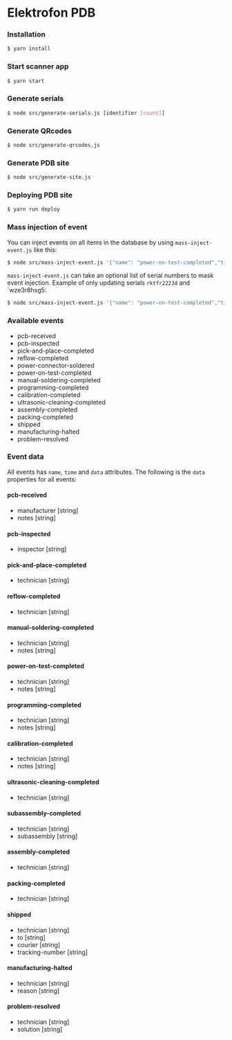 Elektrofon PDB
==============

### Installation

```bash
$ yarn install
```

### Start scanner app

```bash
$ yarn start
```

### Generate serials

```bash
$ node src/generate-serials.js [identifier [count]]
```

### Generate QRcodes

```bash
$ node src/generate-qrcodes.js
```

### Generate PDB site

```bash
$ node src/generate-site.js
```

### Deploying PDB site

```bash
$ yarn run deploy
```

### Mass injection of event
You can inject events on all items in the database by using `mass-inject-event.js` like this:

```bash
$ node src/mass-inject-event.js '{"name": "power-on-test-completed","time":"2019-05-23T20:52:00.000Z","data":{"technician":"Rune Warhuus","notes":"3.3V, 13V, 1V and 1.25V tested OK"}}'
```

`mass-inject-event.js` can take an optional list of serial numbers to mask event injection. Example of only updating serials `rktfr2223d` and `wze3r8hsg5:

```bash
$ node src/mass-inject-event.js '{"name": "power-on-test-completed","time":"2019-05-23T20:52:00.000Z","data":{"technician":"Rune Warhuus","notes":"3.3V, 13V, 1V and 1.25V tested OK"}}' rktfr2223d wze3r8hsg5
```


### Available events

- pcb-received
- pcb-inspected
- pick-and-place-completed
- reflow-completed
- power-connector-soldered
- power-on-test-completed
- manual-soldering-completed
- programming-completed
- calibration-completed
- ultrasonic-cleaning-completed
- assembly-completed
- packing-completed
- shipped
- manufacturing-halted
- problem-resolved

### Event data
All events has `name`, `time` and `data` attributes.
The following is the `data` properties for all events:

#### pcb-received
- manufacturer [string]
- notes [string]

#### pcb-inspected
- inspector [string]

#### pick-and-place-completed
- technician [string]

#### reflow-completed
- technician [string]

#### manual-soldering-completed
- technician [string]
- notes [string]

#### power-on-test-completed
- technician [string]
- notes [string]

#### programming-completed
- technician [string]
- notes [string]

#### calibration-completed
- technician [string]
- notes [string]

#### ultrasonic-cleaning-completed
- technician [string]

#### subassembly-completed
- technician [string]
- subassembly [string]

#### assembly-completed
- technician [string]

#### packing-completed
- technician [string]

#### shipped
- technician [string]
- to [string]
- courier [string]
- tracking-number [string]

#### manufacturing-halted
- technician [string]
- reason [string]

#### problem-resolved
- technician [string]
- solution [string]
